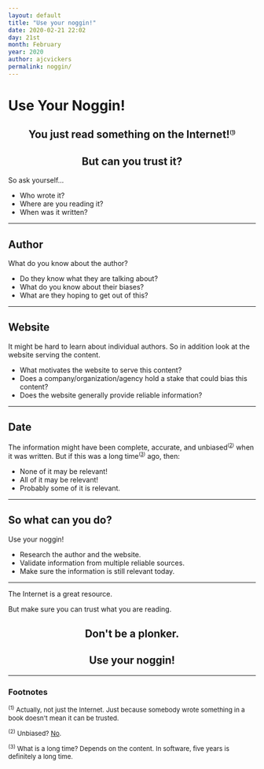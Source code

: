 ```yaml
---
layout: default
title: "Use your noggin!"
date: 2020-02-21 22:02
day: 21st
month: February
year: 2020
author: ajcvickers
permalink: noggin/
---
```


# Use Your Noggin!

<h2 style="text-align:center">You just read something on the Internet!<sup><span style="font-size: x-small">(<a href="#footnote-1">1</a>)</span></sup></h2>

<h2 style="text-align:center">But can you trust it?</h2>

So ask yourself...
* Who wrote it?
* Where are you reading it?
* When was it written?

---

## Author

What do you know about the author?

* Do they know what they are talking about?
* What do you know about their biases?
* What are they hoping to get out of this?

---

<h2>Website</h2>

It might be hard to learn about individual authors.
So in addition look at the website serving the content.

* What motivates the website to serve this content?
* Does a company/organization/agency hold a stake that could bias this content?
* Does the website generally provide reliable information?

---

## Date

The information might have been complete, accurate, and unbiased<sup><span style="font-size: x-small">([2](#footnote-2))</span></sup> when it was written.
But if this was a long time<sup><span style="font-size: x-small">([3](#footnote-3))</span></sup> ago, then:

* None of it may be relevant!
* All of it may be relevant!
* Probably some of it is relevant.

---

## So what can you do?

Use your noggin!

* Research the author and the website.
* Validate information from multiple reliable sources.
* Make sure the information is still relevant today.

---

The Internet is a great resource.

But make sure you can trust what you are reading.

<h2 style="text-align:center">Don't be a plonker.</h2>

<h2 style="text-align:center">Use your noggin!</h2>

---

### Footnotes

<div style="font-size: small">

<a name="footnote-1"></a>
<sup>(1)</sup> Actually, not just the Internet.
Just because somebody wrote something in a book doesn't mean it can be trusted.

<a name="footnote-2"></a>
<sup>(2)</sup> Unbiased? [No](https://en.wikipedia.org/wiki/Implicit_stereotype).

<a name="footnote-3"></a>
<sup>(3)</sup> What is a long time?
Depends on the content.
In software, five years is definitely a long time.

</div>